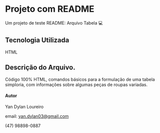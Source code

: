 # Projeto com README
Um projeto de teste README: Arquivo Tabela 💻

## Tecnologia Utilizada
HTML 

## Descrição do Arquivo.  
Código 100% HTML, comandos básicos para a formulação de uma tabela simploria, com informações sobre algumas peças de roupas variadas. 

#### Autor

Yan Dylan Loureiro 

email: yan.dylan03@gmail.com

(47) 98898-0887

